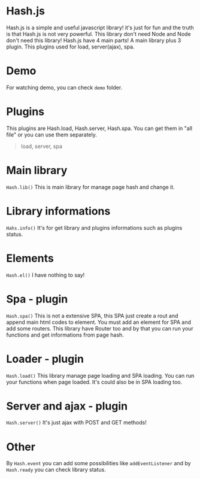 # Hash.js
Hash.js is a simple and useful javascript library! it's just for fun and the truth is that Hash.js is not very powerful. This library don't need Node and Node don't need this library!
Hash.js have 4 main parts! A main library plus 3 plugin. This plugins used for load, server(ajax), spa.

# Demo
For watching demo, you can check `demo` folder.

# Plugins
This plugins are Hash.load, Hash.server, Hash.spa. You can get them in "all file" or you can use them separately.
>  load, server, spa

# Main library
`Hash.lib()` This is main library for manage page hash and change it.

# Library informations
`Hahs.info()` It's for get library and plugins informations such as plugins status.

# Elements
`Hash.el()` I have nothing to say!

# Spa - plugin
`Hash.spa()` This is not a extensive SPA, this SPA just create a rout and append main html codes to element. You must add an element for SPA and add some routers. This library have Router too and by that you can run your functions and get informations from page hash.

# Loader - plugin
`Hash.load()` This library manage page loading and SPA loading. You can run your functions when page loaded. It's could also be in SPA loading too.

# Server and ajax - plugin
`Hash.server()` It's just ajax with POST and GET methods!

# Other
By `Hash.event` you can add some possibilities like `addEventListener` and by `Hash.ready` you can check library status.